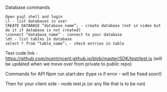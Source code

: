 Database commands

	Open psql shell and login
	\l - list databases in user
	CREATE DATABASE “database_name”; - create database (not in video but do it if database is not created)
	\connect “database_name” - connect to your database
	\dt - list tables in database
	select * from “table_name”; - check entries in table

Test code link - https://github.com/ncent/ncent.github.io/blob/master/SDK/test/test.js (will be updated when we move over from private to public repo)

Commands for API
  Npm run start:dev (type rs if error - will be fixed soon!)

Then for your client side - node test.js (or any file that is to be run)
